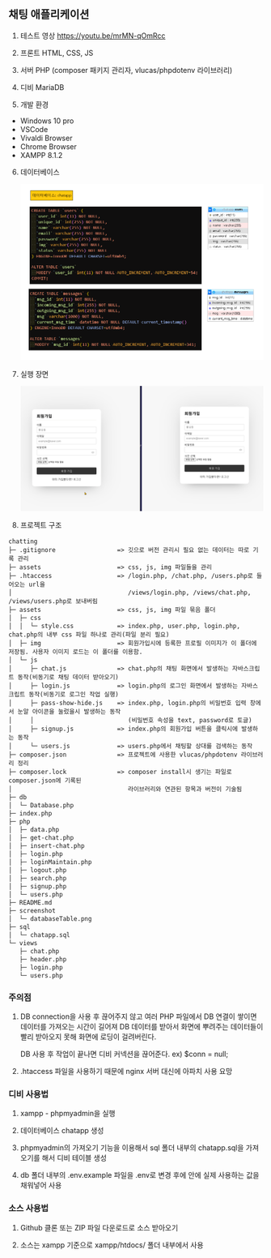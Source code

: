 ## 채팅 애플리케이션

1. 테스트 영상
   <https://youtu.be/mrMN-qOmRcc>

2. 프론트
   HTML, CSS, JS
3. 서버
   PHP (composer 패키지 관리자, vlucas/phpdotenv 라이브러리)
4. 디비
   MariaDB

5. 개발 환경

- Windows 10 pro <br>
- VSCode <br>
- Vivaldi Browser <br>
- Chrome Browser <br>
- XAMPP 8.1.2

6. 데이터베이스

   ![데이터베이스 테이블](screenshot/databaseTable.png)

7. 실행 장면

   ![실행 장면](screenshot/play.gif)

8. 프로젝트 구조

```
chatting
├─ .gitignore                 => 깃으로 버전 관리시 필요 없는 데이터는 따로 기록 관리
├─ assets                     => css, js, img 파일들을 관리
├─ .htaccess                  => /login.php, /chat.php, /users.php로 들어오는 url을
│                                /views/login.php, /views/chat.php, /views/users.php로 보내버림
├─ assets                     => css, js, img 파일 묶음 폴더
│  ├─ css
│  │  └─ style.css            => index.php, user.php, login.php, chat.php의 내부 css 파일 하나로 관리(파일 분리 필요)
│  ├─ img                     => 회원가입시에 등록한 프로필 이미지가 이 폴더에 저장됨. 사용자 이미지 로드는 이 폴더를 이용함.
│  └─ js
│     ├─ chat.js              => chat.php의 채팅 화면에서 발생하는 자바스크립트 동작(비동기로 채팅 데이터 받아오기)
│     ├─ login.js             => login.php의 로그인 화면에서 발생하는 자바스크립트 동작(비동기로 로그인 작업 실행)
│     ├─ pass-show-hide.js    => index.php, login.php의 비밀번호 입력 창에서 눈알 아이콘을 눌렀을시 발생하는 동작
│     │                          (비밀번호 속성을 text, password로 토글)
│     ├─ signup.js            => index.php의 회원가입 버튼을 클릭시에 발생하는 동작
│     └─ users.js             => users.php에서 채팅할 상대를 검색하는 동작
├─ composer.json              => 프로젝트에 사용한 vlucas/phpdotenv 라이브러리 정리
├─ composer.lock              => composer install시 생기는 파일로 composer.json에 기록된
│                                라이브러리와 연관된 항목과 버전이 기술됨
├─ db
│  └─ Database.php
├─ index.php
├─ php
│  ├─ data.php
│  ├─ get-chat.php
│  ├─ insert-chat.php
│  ├─ login.php
│  ├─ loginMaintain.php
│  ├─ logout.php
│  ├─ search.php
│  ├─ signup.php
│  └─ users.php
├─ README.md
├─ screenshot
│  └─ databaseTable.png
├─ sql
│  └─ chatapp.sql
└─ views
   ├─ chat.php
   ├─ header.php
   ├─ login.php
   └─ users.php

```

### 주의점

1. DB connection을 사용 후 끊어주지 않고 여러 PHP 파일에서
   DB 연결이 쌓이면 데이터를 가져오는 시간이 길어져
   DB 데이터를 받아서 화면에 뿌려주는 데이터들이
   빨리 받아오지 못해 화면에 로딩이 걸려버린다.

   DB 사용 후 작업이 끝나면 디비 커넥션을 끊어준다.
   ex) $conn = null;

2. .htaccess 파일을 사용하기 때문에 nginx 서버 대신에 아파치 사용 요망

### 디비 사용법

1. xampp - phpmyadmin을 실행

2. 데이터베이스 chatapp 생성

3. phpmyadmin의 가져오기 기능을 이용해서 sql 폴더 내부의 chatapp.sql을 가져오기를 해서 디비 테이블 생성

4. db 폴더 내부의 .env.example 파일을 .env로 변경 후에 안에 실제 사용하는 값을 채워넣어 사용

### 소스 사용법

1. Github 클론 또는 ZIP 파일 다운로드로 소스 받아오기

2. 소스는 xampp 기준으로 xampp/htdocs/ 폴더 내부에서 사용

